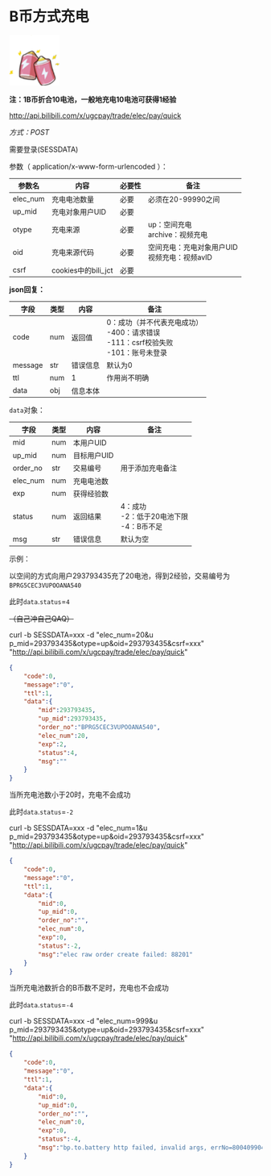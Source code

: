 # B币方式充电

<img src="/imgs/battery-100.png" width="100" height="100"/>

**注：1B币折合10电池，一般地充电10电池可获得1经验**

http://api.bilibili.com/x/ugcpay/trade/elec/pay/quick

*方式：POST*

需要登录(SESSDATA)

参数（ application/x-www-form-urlencoded ）：

| 参数名   | 内容                | 必要性 | 备注                                              |
| -------- | ------------------- | ------ | ------------------------------------------------- |
| elec_num | 充电电池数量        | 必要   | 必须在20-99990之间                                |
| up_mid   | 充电对象用户UID     | 必要   |                                                   |
| otype    | 充电来源            | 必要   | up：空间充电<br />archive：视频充电               |
| oid      | 充电来源代码        | 必要   | 空间充电：充电对象用户UID<br />视频充电：视频avID |
| csrf     | cookies中的bili_jct | 必要   |                                                   |

**json回复：**

| 字段    | 类型 | 内容     | 备注                                                         |
| ------- | ---- | -------- | ------------------------------------------------------------ |
| code    | num  | 返回值   | 0：成功（并不代表充电成功） <br />-400：请求错误<br />-111：csrf校验失败<br />-101：账号未登录 |
| message | str  | 错误信息 | 默认为0                                                      |
| ttl     | num  | 1        | 作用尚不明确                                                 |
| data    | obj  | 信息本体 |                                                              |

`data`对象：

| 字段     | 类型 | 内容        | 备注                                             |
| -------- | ---- | ----------- | ------------------------------------------------ |
| mid      | num  | 本用户UID   |                                                  |
| up_mid   | num  | 目标用户UID |                                                  |
| order_no | str  | 交易编号    | 用于添加充电备注                                 |
| elec_num | num  | 充电电池数  |                                                  |
| exp      | num  | 获得经验数  |                                                  |
| status   | num  | 返回结果    | 4：成功<br />-2：低于20电池下限<br />-4：B币不足 |
| msg      | str  | 错误信息    | 默认为空                                         |

示例：

以空间的方式向用户293793435充了20电池，得到2经验，交易编号为`BPRG5CEC3VUPOOANA540`

此时`data`.`status`=`4`

~~（自己冲自己QAQ）~~

curl -b SESSDATA=xxx -d "elec_num=20&u
p_mid=293793435&otype=up&oid=293793435&csrf=xxx" "http://api.bilibili.com/x/ugcpay/trade/elec/pay/quick"

```json
{
    "code":0,
    "message":"0",
    "ttl":1,
    "data":{
        "mid":293793435,
        "up_mid":293793435,
        "order_no":"BPRG5CEC3VUPOOANA540",
        "elec_num":20,
        "exp":2,
        "status":4,
        "msg":""
    }
}
```

当所充电池数小于20时，充电不会成功

此时`data`.`status`=`-2`

curl -b SESSDATA=xxx -d "elec_num=1&u
p_mid=293793435&otype=up&oid=293793435&csrf=xxx" "http://api.bilibili.com/x/ugcpay/trade/elec/pay/quick"

```json
{
    "code":0,
    "message":"0",
    "ttl":1,
    "data":{
        "mid":0,
        "up_mid":0,
        "order_no":"",
        "elec_num":0,
        "exp":0,
        "status":-2,
        "msg":"elec raw order create failed: 88201"
    }
}
```

当所充电池数折合的B币数不足时，充电也不会成功

此时`data`.`status`=`-4`

curl -b SESSDATA=xxx -d "elec_num=999&u
p_mid=293793435&otype=up&oid=293793435&csrf=xxx" "http://api.bilibili.com/x/ugcpay/trade/elec/pay/quick"

```json
{
    "code":0,
    "message":"0",
    "ttl":1,
    "data":{
        "mid":0,
        "up_mid":0,
        "order_no":"",
        "elec_num":0,
        "exp":0,
        "status":-4,
        "msg":"bp.to.battery http failed, invalid args, errNo=800409904: B 币余额不足"
    }
}
```

